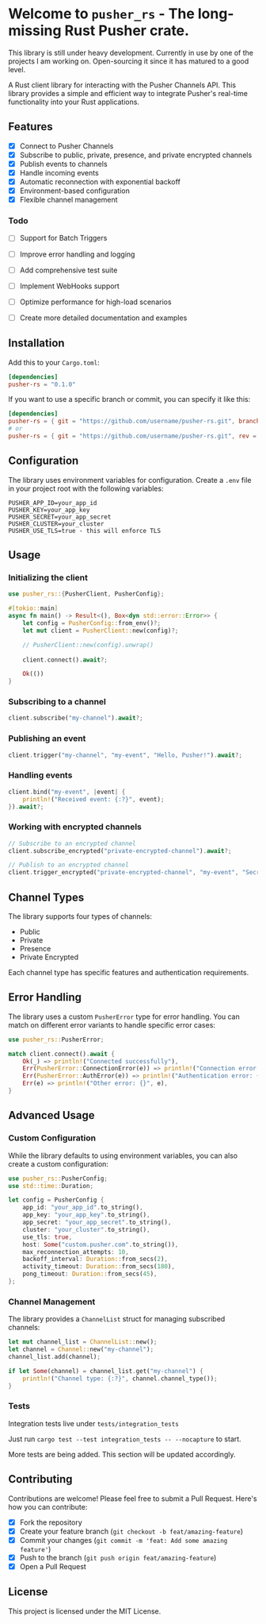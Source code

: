 # Welcome to `pusher_rs` - The long-missing Rust Pusher crate.

This library is still under heavy development. Currently in use by one of the projects I am working on. Open-sourcing it since it has matured to a good level. 

A Rust client library for interacting with the Pusher Channels API. This library provides a simple and efficient way to integrate Pusher's real-time functionality into your Rust applications.

## Features

- [x] Connect to Pusher Channels
- [x] Subscribe to public, private, presence, and private encrypted channels
- [x] Publish events to channels
- [x] Handle incoming events
- [x] Automatic reconnection with exponential backoff
- [x] Environment-based configuration
- [x] Flexible channel management

### Todo
- [ ] Support for Batch Triggers
- [ ] Improve error handling and logging
- [ ] Add comprehensive test suite
- [ ] Implement WebHooks support
- [ ] Optimize performance for high-load scenarios
- [ ] Create more detailed documentation and examples


## Installation

Add this to your `Cargo.toml`:

```toml
[dependencies]
pusher-rs = "0.1.0"
```

If you want to use a specific branch or commit, you can specify it like this:
```toml
[dependencies]
pusher-rs = { git = "https://github.com/username/pusher-rs.git", branch = "main" }
# or
pusher-rs = { git = "https://github.com/username/pusher-rs.git", rev = "commit_hash" }
```

## Configuration

The library uses environment variables for configuration. Create a `.env` file in your project root with the following variables:

```
PUSHER_APP_ID=your_app_id
PUSHER_KEY=your_app_key
PUSHER_SECRET=your_app_secret
PUSHER_CLUSTER=your_cluster
PUSHER_USE_TLS=true - this will enforce TLS
```

## Usage

### Initializing the client

```rust
use pusher_rs::{PusherClient, PusherConfig};

#[tokio::main]
async fn main() -> Result<(), Box<dyn std::error::Error>> {
    let config = PusherConfig::from_env()?;
    let mut client = PusherClient::new(config)?;

    // PusherClient::new(config).unwrap()
    
    client.connect().await?;

    Ok(())
}
```

### Subscribing to a channel

```rust
client.subscribe("my-channel").await?;
```

### Publishing an event

```rust
client.trigger("my-channel", "my-event", "Hello, Pusher!").await?;
```

### Handling events

```rust
client.bind("my-event", |event| {
    println!("Received event: {:?}", event);
}).await?;
```

### Working with encrypted channels

```rust
// Subscribe to an encrypted channel
client.subscribe_encrypted("private-encrypted-channel").await?;

// Publish to an encrypted channel
client.trigger_encrypted("private-encrypted-channel", "my-event", "Secret message").await?;
```

## Channel Types

The library supports four types of channels:

- Public
- Private
- Presence
- Private Encrypted

Each channel type has specific features and authentication requirements.

## Error Handling

The library uses a custom `PusherError` type for error handling. You can match on different error variants to handle specific error cases:

```rust
use pusher_rs::PusherError;

match client.connect().await {
    Ok(_) => println!("Connected successfully"),
    Err(PusherError::ConnectionError(e)) => println!("Connection error: {}", e),
    Err(PusherError::AuthError(e)) => println!("Authentication error: {}", e),
    Err(e) => println!("Other error: {}", e),
}
```

## Advanced Usage

### Custom Configuration

While the library defaults to using environment variables, you can also create a custom configuration:

```rust
use pusher_rs::PusherConfig;
use std::time::Duration;

let config = PusherConfig {
    app_id: "your_app_id".to_string(),
    app_key: "your_app_key".to_string(),
    app_secret: "your_app_secret".to_string(),
    cluster: "your_cluster".to_string(),
    use_tls: true,
    host: Some("custom.pusher.com".to_string()),
    max_reconnection_attempts: 10,
    backoff_interval: Duration::from_secs(2),
    activity_timeout: Duration::from_secs(180),
    pong_timeout: Duration::from_secs(45),
};
```

### Channel Management

The library provides a `ChannelList` struct for managing subscribed channels:

```rust
let mut channel_list = ChannelList::new();
let channel = Channel::new("my-channel");
channel_list.add(channel);

if let Some(channel) = channel_list.get("my-channel") {
    println!("Channel type: {:?}", channel.channel_type());
}
```

### Tests

Integration tests live under `tests/integration_tests`

Just run `cargo test --test integration_tests -- --nocapture` to start.

More tests are being added. This section will be updated accordingly.


## Contributing

Contributions are welcome! Please feel free to submit a Pull Request. Here's how you can contribute:

- [x] Fork the repository
- [x] Create your feature branch (`git checkout -b feat/amazing-feature`)
- [x] Commit your changes (`git commit -m 'feat: Add some amazing feature'`)
- [x] Push to the branch (`git push origin feat/amazing-feature`)
- [x] Open a Pull Request

## License

This project is licensed under the MIT License.
